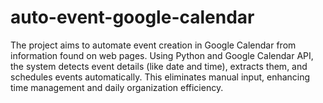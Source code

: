 # auto-event-google-calendar
The project aims to automate event creation in Google Calendar from information found on web pages. Using Python and Google Calendar API, the system detects event details (like date and time), extracts them, and schedules events automatically. This eliminates manual input, enhancing time management and daily organization efficiency.
